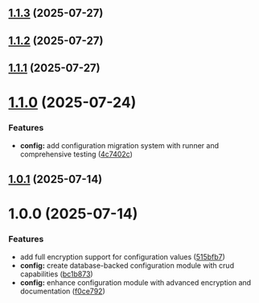 ## [1.1.3](https://github.com/ElsiKora/NestJS-Crud-Config/compare/v1.1.2...v1.1.3) (2025-07-27)

## [1.1.2](https://github.com/ElsiKora/NestJS-Crud-Config/compare/v1.1.1...v1.1.2) (2025-07-27)

## [1.1.1](https://github.com/ElsiKora/NestJS-Crud-Config/compare/v1.1.0...v1.1.1) (2025-07-27)

# [1.1.0](https://github.com/ElsiKora/NestJS-Crud-Config/compare/v1.0.1...v1.1.0) (2025-07-24)


### Features

* **config:** add configuration migration system with runner and comprehensive testing ([4c7402c](https://github.com/ElsiKora/NestJS-Crud-Config/commit/4c7402c1d42a9e7a370e4cbd4ff0f452ef3bfe7b))

## [1.0.1](https://github.com/ElsiKora/NestJS-Crud-Config/compare/v1.0.0...v1.0.1) (2025-07-14)

# 1.0.0 (2025-07-14)


### Features

* add full encryption support for configuration values ([515bfb7](https://github.com/ElsiKora/NestJS-Crud-Config/commit/515bfb7a7d0f859b46a2f7ba5f54c65c54a788d0))
* **config:** create database-backed configuration module with crud capabilities ([bc1b873](https://github.com/ElsiKora/NestJS-Crud-Config/commit/bc1b8732f5682bc192adb42141ad72b6f596c5b3))
* **config:** enhance configuration module with advanced encryption and documentation ([f0ce792](https://github.com/ElsiKora/NestJS-Crud-Config/commit/f0ce792c0b36e2aa20752fcaf7ffe95c29ebd2c4))
